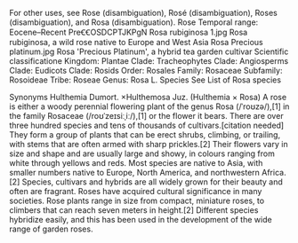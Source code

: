 For other uses, see Rose (disambiguation), Rosé (disambiguation), Roses (disambiguation), and Rosa (disambiguation).
Rose
Temporal range: Eocene–Recent 
PreꞒꞒOSDCPTJKPgN
Rosa rubiginosa 1.jpg
Rosa rubiginosa, a wild rose native to Europe and West Asia
Rosa Precious platinum.jpg
Rosa 'Precious Platinum', a hybrid tea garden cultivar
Scientific classificatione
Kingdom:	Plantae
Clade:	Tracheophytes
Clade:	Angiosperms
Clade:	Eudicots
Clade:	Rosids
Order:	Rosales
Family:	Rosaceae
Subfamily:	Rosoideae
Tribe:	Roseae
Genus:	Rosa
L.
Species
See List of Rosa species

Synonyms
Hulthemia Dumort.
×Hulthemosa Juz. (Hulthemia × Rosa)
A rose is either a woody perennial flowering plant of the genus Rosa (/ˈroʊzə/),[1] in the family Rosaceae (/roʊˈzeɪsiːˌiː/),[1] or the flower it bears. There are over three hundred species and tens of thousands of cultivars.[citation needed] They form a group of plants that can be erect shrubs, climbing, or trailing, with stems that are often armed with sharp prickles.[2] Their flowers vary in size and shape and are usually large and showy, in colours ranging from white through yellows and reds. Most species are native to Asia, with smaller numbers native to Europe, North America, and northwestern Africa.[2] Species, cultivars and hybrids are all widely grown for their beauty and often are fragrant. Roses have acquired cultural significance in many societies. Rose plants range in size from compact, miniature roses, to climbers that can reach seven meters in height.[2] Different species hybridize easily, and this has been used in the development of the wide range of garden roses.
